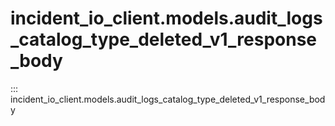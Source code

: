 # incident_io_client.models.audit_logs_catalog_type_deleted_v1_response_body

::: incident_io_client.models.audit_logs_catalog_type_deleted_v1_response_body
